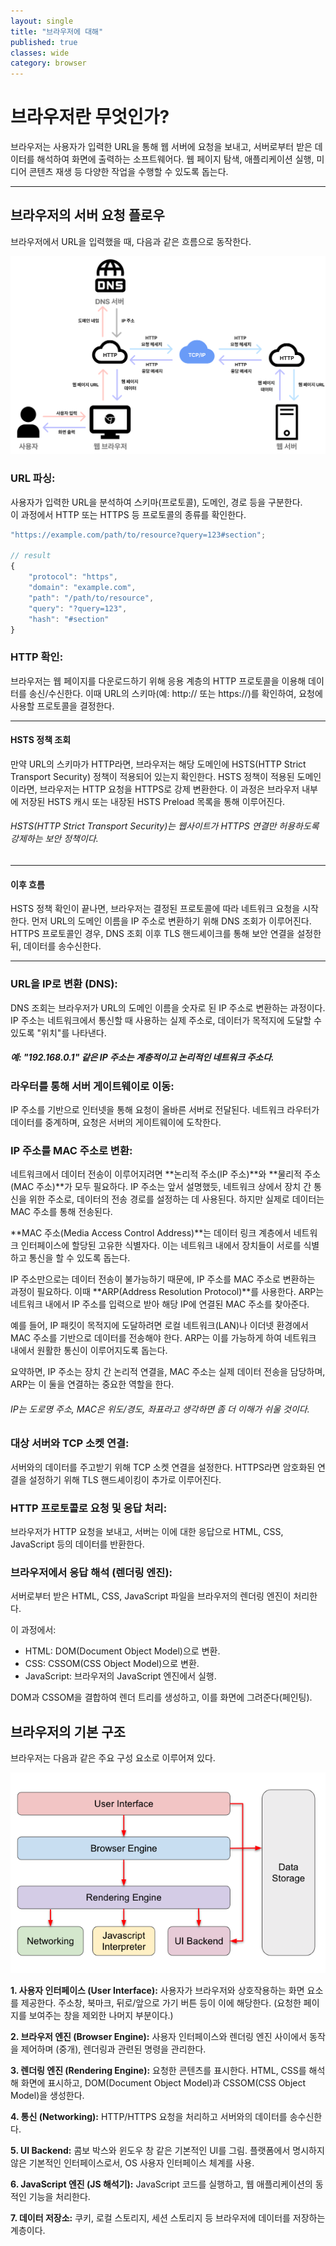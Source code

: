 ```yaml
---
layout: single
title: "브라우저에 대해"
published: true
classes: wide
category: browser
---
```


# 브라우저란 무엇인가?

브라우저는 사용자가 입력한 URL을 통해 웹 서버에 요청을 보내고, 서버로부터 받은 데이터를 해석하여 화면에 출력하는 소프트웨어다. 웹 페이지 탐색, 애플리케이션 실행, 미디어 콘텐츠 재생 등 다양한 작업을 수행할 수 있도록 돕는다.

- - -

## 브라우저의 서버 요청 플로우

브라우저에서 URL을 입력했을 때, 다음과 같은 흐름으로 동작한다.

<!-- 이미지 -->

![BrowserOperationFlow](../assets/img/browser-operation-flow.png)

### URL 파싱:

사용자가 입력한 URL을 분석하여 스키마(프로토콜), 도메인, 경로 등을 구분한다.  
이 과정에서 HTTP 또는 HTTPS 등 프로토콜의 종류를 확인한다.

```javascript
"https://example.com/path/to/resource?query=123#section";

// result
{
    "protocol": "https",
    "domain": "example.com",
    "path": "/path/to/resource",
    "query": "?query=123",
    "hash": "#section"
}
```

<!-- 구분 예시 -->




### HTTP 확인:
브라우저는 웹 페이지를 다운로드하기 위해 응용 계층의 HTTP 프로토콜을 이용해 데이터를 송신/수신한다.
이때 URL의 스키마(예: http:// 또는 https://)를 확인하여, 요청에 사용할 프로토콜을 결정한다.

- - -

#### HSTS 정책 조회
만약 URL의 스키마가 HTTP라면, 브라우저는 해당 도메인에 HSTS(HTTP Strict Transport Security) 정책이 적용되어 있는지 확인한다.
HSTS 정책이 적용된 도메인이라면, 브라우저는 HTTP 요청을 HTTPS로 강제 변환한다.
이 과정은 브라우저 내부에 저장된 HSTS 캐시 또는 내장된 HSTS Preload 목록을 통해 이루어진다.

###### HSTS(HTTP Strict Transport Security)는 웹사이트가 HTTPS 연결만 허용하도록 강제하는 보안 정책이다.
<!-- // 만약 HTTP로 요청이 왔다면 HTTP 응답 헤더에 "Strict Transport Security"라는 필드를 포함하여 응답. -->

- - -

#### 이후 흐름
HSTS 정책 확인이 끝나면, 브라우저는 결정된 프로토콜에 따라 네트워크 요청을 시작한다.
먼저 URL의 도메인 이름을 IP 주소로 변환하기 위해 DNS 조회가 이루어진다.
HTTPS 프로토콜인 경우, DNS 조회 이후 TLS 핸드셰이크를 통해 보안 연결을 설정한 뒤, 데이터를 송수신한다.

- - -

### URL을 IP로 변환 (DNS):
DNS 조회는 브라우저가 URL의 도메인 이름을 숫자로 된 IP 주소로 변환하는 과정이다.
IP 주소는 네트워크에서 통신할 때 사용하는 실제 주소로, 데이터가 목적지에 도달할 수 있도록 "위치"를 나타낸다.

##### 예: "192.168.0.1" 같은 IP 주소는 계층적이고 논리적인 네트워크 주소다.








<!-- 반환되는 값 -->

### 라우터를 통해 서버 게이트웨이로 이동:

IP 주소를 기반으로 인터넷을 통해 요청이 올바른 서버로 전달된다.
네트워크 라우터가 데이터를 중계하며, 요청은 서버의 게이트웨이에 도착한다.

### IP 주소를 MAC 주소로 변환:

네트워크에서 데이터 전송이 이루어지려면 **논리적 주소(IP 주소)**와 **물리적 주소(MAC 주소)**가 모두 필요하다. IP 주소는 앞서 설명했듯, 네트워크 상에서 장치 간 통신을 위한 주소로, 데이터의 전송 경로를 설정하는 데 사용된다. 하지만 실제로 데이터는 MAC 주소를 통해 전송된다.

**MAC 주소(Media Access Control Address)**는 데이터 링크 계층에서 네트워크 인터페이스에 할당된 고유한 식별자다. 이는 네트워크 내에서 장치들이 서로를 식별하고 통신을 할 수 있도록 돕는다.

IP 주소만으로는 데이터 전송이 불가능하기 때문에, IP 주소를 MAC 주소로 변환하는 과정이 필요하다. 이때 **ARP(Address Resolution Protocol)**를 사용한다. ARP는 네트워크 내에서 IP 주소를 입력으로 받아 해당 IP에 연결된 MAC 주소를 찾아준다.

예를 들어, IP 패킷이 목적지에 도달하려면 로컬 네트워크(LAN)나 이더넷 환경에서 MAC 주소를 기반으로 데이터를 전송해야 한다. ARP는 이를 가능하게 하여 네트워크 내에서 원활한 통신이 이루어지도록 돕는다.

요약하면, IP 주소는 장치 간 논리적 연결을, MAC 주소는 실제 데이터 전송을 담당하며, ARP는 이 둘을 연결하는 중요한 역할을 한다.

###### IP는 도로명 주소, MAC은 위도/경도, 좌표라고 생각하면 좀 더 이해가 쉬울 것이다.


### 대상 서버와 TCP 소켓 연결:

서버와의 데이터를 주고받기 위해 TCP 소켓 연결을 설정한다.
HTTPS라면 암호화된 연결을 설정하기 위해 TLS 핸드셰이킹이 추가로 이루어진다.

<!-- 핸드셰이킹 과정 -->

### HTTP 프로토콜로 요청 및 응답 처리:

브라우저가 HTTP 요청을 보내고, 서버는 이에 대한 응답으로 HTML, CSS, JavaScript 등의 데이터를 반환한다.

<!--
- 송신 장치가 패킷을 생성:
송신 장치는 목적지 IP 주소를 알고 있다.
- MAC 주소 확인 필요:
패킷이 물리적으로 전달되려면 해당 IP 주소에 대응하는 MAC 주소가 필요하다.
- ARP로 MAC 주소 확인:
ARP는 네트워크 상의 모든 장치에 브로드캐스트 메시지를 보내 "누가 IP X를 가지고 있나요?"라고 묻는다.
응답을 통해 해당 IP 주소에 해당하는 MAC 주소를 얻는다.
- 데이터 링크 계층에서 전송:
MAC 주소를 이용해 이더넷 프레임에 패킷을 담아 전송한다.
-->

### 브라우저에서 응답 해석 (렌더링 엔진):

서버로부터 받은 HTML, CSS, JavaScript 파일을 브라우저의 렌더링 엔진이 처리한다.

이 과정에서:
*    HTML: DOM(Document Object Model)으로 변환.
*    CSS: CSSOM(CSS Object Model)으로 변환.
*    JavaScript: 브라우저의 JavaScript 엔진에서 실행.

DOM과 CSSOM을 결합하여 렌더 트리를 생성하고, 이를 화면에 그려준다(페인팅).

<!-- 렌더링 과정 자세히 -->


## 브라우저의 기본 구조

브라우저는 다음과 같은 주요 구성 요소로 이루어져 있다.

![BrowserArchitecture](../assets/img/browser-architecture.png)

**1. 사용자 인터페이스 (User Interface):**
사용자가 브라우저와 상호작용하는 화면 요소를 제공한다. 주소창, 북마크, 뒤로/앞으로 가기 버튼 등이 이에 해당한다. (요청한 페이지를 보여주는 창을 제외한 나머지 부분이다.)

**2. 브라우저 엔진 (Browser Engine):**
사용자 인터페이스와 렌더링 엔진 사이에서 동작을 제어하며 (중개), 렌더링과 관련된 명령을 관리한다.

**3. 렌더링 엔진 (Rendering Engine):**
요청한 콘텐츠를 표시한다. HTML, CSS를 해석해 화면에 표시하고, DOM(Document Object Model)과 CSSOM(CSS Object Model)을 생성한다.

**4. 통신 (Networking):**
HTTP/HTTPS 요청을 처리하고 서버와의 데이터를 송수신한다.

**5. UI Backend:**
콤보 박스와 윈도우 창 같은 기본적인 UI를 그림. 플랫폼에서 명시하지 않은 기본적인 인터페이스로서, OS 사용자 인터페이스 체계를 사용.

**6. JavaScript 엔진 (JS 해석기):**
JavaScript 코드를 실행하고, 웹 애플리케이션의 동적인 기능을 처리한다.

**7. 데이터 저장소:**
쿠키, 로컬 스토리지, 세션 스토리지 등 브라우저에 데이터를 저장하는 계층이다.


<!--
<details>
<summary>접기/펼치기 버튼</summary>
<div markdown="1">

|제목|내용|
|--|--|
|1|1|
|2|10|

</div>
</details>
-->
